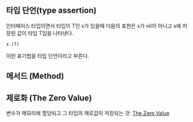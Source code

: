 ## 타입 단언(type assertion)
인터페이스 타입이면서 타입이 T인 x가 있을때 다음의 표현은 x가 nil이 아니고 x에 저장된 값이 타입 T임을 나타낸다.
```
x.(T)
```
이런 표기법을 타입 단언이라고 부른다.

## 메서드 (Method)

## 제로화 (The Zero Value)
변수가 메모리에 할당되고 그 타입의 제로값이 저장되는 것: [The Zero Value](https://golang.org/ref/spec#The_zero_value)
